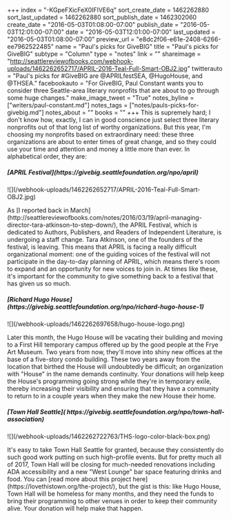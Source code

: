 +++
index = "-KGpeFXicFeX0IFlVE6q"
sort_create_date = 1462262880
sort_last_updated = 1462262880
sort_publish_date = 1462302060
create_date = "2016-05-03T01:08:00-07:00"
publish_date = "2016-05-03T12:01:00-07:00"
date = "2016-05-03T12:01:00-07:00"
last_updated = "2016-05-03T01:08:00-07:00"
preview_url = "e8dc2f06-e61e-2408-6266-ee7962522485"
name = "Paul's picks for GiveBIG"
title = "Paul's picks for GiveBIG"
subtype = "Column"
type = "notes"
link = ""
shareimage = "http://seattlereviewofbooks.com/webhook-uploads/1462262652717/APRIL-2016-Teal-Full-Smart-OBJ2.jpg"
twitterauto = "Paul's picks for #GiveBIG are @APRILfestSEA, @HugoHouse, and @THSEA."
facebookauto = "For GiveBIG, Paul Constant wants you to consider three Seattle-area literary nonprofits that are about to go through some huge changes."
make_image_tweet = "True"
notes_byline = ["writers/paul-constant.md"]
notes_tags = ["notes/pauls-picks-for-givebig.md"]
notes_about = ""
books = ""
+++
This is supremely hard; I don't know how, exactly, I can in good conscience just select three literary nonprofits out of that long list of worthy organizations. But this year, I'm choosing my nonprofits based on extraordinary need: these three organizations are about to enter times of great change, and so they could use your time and attention and money a little more than ever. In alphabetical order, they are:

<h5>[APRIL Festival](https://givebig.seattlefoundation.org/npo/april)</h5>

<p class="image">![](/webhook-uploads/1462262652717/APRIL-2016-Teal-Full-Smart-OBJ2.jpg)</p>
As [I reported back in March](http://seattlereviewofbooks.com/notes/2016/03/19/april-managing-director-tara-atkinson-to-step-down/), the APRIL Festival, which is dedicated to Authors, Publishers, and Readers of Independent Literature, is undergoing a staff change. Tara Atkinson, one of the founders of the festival, is leaving. This means that APRIL is facing a really difficult organizational moment: one of the guiding voices of the festival will not participate in the day-to-day planning of APRIL, which means there's room to expand and an opportunity for new voices to join in. At times like these, it's important for the community to give something back to a festival that has given us so much.

<h5>[Richard Hugo House](https://givebig.seattlefoundation.org/npo/richard-hugo-house-1)</h5>
<p class="image">![](/webhook-uploads/1462262697658/hugo-house-logo.png)</p>
Later this month, the Hugo House will be vacating their building and moving to a First Hill temporary campus offered up by the good people at the Frye Art Museum. Two years from now, they'll move into shiny new offices at the base of a five-story condo building. These two years away from the location that birthed the House will undoubtedly be difficult; an organization with "House" in the name demands continuity. Your donations will help keep the House's programming going strong while they're in temporary exile, thereby increasing their visibility and ensuring that they have a community to return to in a couple years when they make the new House their home.

<h5>[Town Hall Seattle]( https://givebig.seattlefoundation.org/npo/town-hall-association)</h5>
<p class="image">![](/webhook-uploads/1462262722763/THS-logo-color-black-box.png)</p>
It's easy to take Town Hall Seattle for granted, because they consistently do such good work putting on such high-profile events. But for pretty much all of 2017, Town Hall will be closing for much-needed renovations including ADA accessibility and a new "West Lounge" bar space featuring drinks and food. You can [read more about this project here](https://lovethistown.org/the-project/), but the gist is this: like Hugo House, Town Hall will be homeless for many months, and they need the funds to bring their programming to other venues in order to keep their community alive. Your donation will help make that happen.
